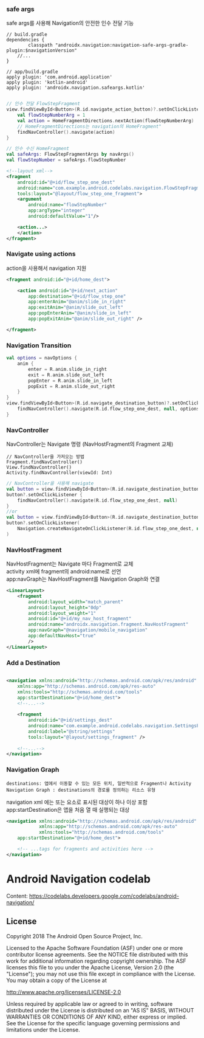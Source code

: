 ### safe args
safe args를 사용해 Navigation의 안전한 인수 전달 기능
```
// build.gradle
dependencies {
        classpath "androidx.navigation:navigation-safe-args-gradle-plugin:$navigationVersion"
    //...
}

// app/build.gradle
apply plugin: 'com.android.application'
apply plugin: 'kotlin-android'
apply plugin: 'androidx.navigation.safeargs.kotlin'
```

```kotlin

// 인수 전달 FlowStepFragment
view.findViewById<Button>(R.id.navigate_action_button)?.setOnClickListener {
    val flowStepNumberArg = 1
    val action = HomeFragmentDirections.nextAction(flowStepNumberArg)
    // HomeFragmentDirections는 navigation의 HomeFragment"
    findNavController().navigate(action)
}

// 인수 수신 HomeFragment
val safeArgs: FlowStepFragmentArgs by navArgs()
val flowStepNumber = safeArgs.flowStepNumber
```

```xml
<!--layout xml-->
<fragment
    android:id="@+id/flow_step_one_dest"
    android:name="com.example.android.codelabs.navigation.FlowStepFragment"
    tools:layout="@layout/flow_step_one_fragment">
    <argument
        android:name="flowStepNumber"
        app:argType="integer"
        android:defaultValue="1"/>

    <action...>
    </action>
</fragment>
```



### Navigate using actions
action을 사용해서 navigation 지원
```xml
<fragment android:id="@+id/home_dest">

    <action android:id="@+id/next_action" 
        app:destination="@+id/flow_step_one" 
        app:enterAnim="@anim/slide_in_right" 
        app:exitAnim="@anim/slide_out_left" 
        app:popEnterAnim="@anim/slide_in_left" 
        app:popExitAnim="@anim/slide_out_right" />

</fragment>
```


### Navigation Transition
```kotlin
val options = navOptions {
    anim {
        enter = R.anim.slide_in_right
        exit = R.anim.slide_out_left
        popEnter = R.anim.slide_in_left
        popExit = R.anim.slide_out_right
    }
}
view.findViewById<Button>(R.id.navigate_destination_button)?.setOnClickListener {
    findNavController().navigate(R.id.flow_step_one_dest, null, options)
}
```

### NavController
NavController는 Navigate 명령 (NavHostFragment의 Fragment 교체)
```
// NavController을 가저오는 방법
Fragment.findNavController()
View.findNavController()
Activity.findNavController(viewId: Int)
```

```kotlin
// NavController을 사용해 navigate
val button = view.findViewById<Button>(R.id.navigate_destination_button)
button?.setOnClickListener {
    findNavController().navigate(R.id.flow_step_one_dest, null)
}
//or
val button = view.findViewById<Button>(R.id.navigate_destination_button)
button?.setOnClickListener(
    Navigation.createNavigateOnClickListener(R.id.flow_step_one_dest, null)
)
```


### NavHostFragment
NavHostFragment는 Navigate 마다 Fragment로 교체<br/>
activity xml에 fragment의 android:name로 선언<br/>
app:navGraph는 NavHostFragment를 Navigation Graph와 연결

```xml
<LinearLayout>  
    <fragment
        android:layout_width="match_parent"
        android:layout_height="0dp"
        android:layout_weight="1"
        android:id="@+id/my_nav_host_fragment"
        android:name="androidx.navigation.fragment.NavHostFragment"
        app:navGraph="@navigation/mobile_navigation"
        app:defaultNavHost="true"
        />
</LinearLayout>
```


### Add a Destination

```xml

<navigation xmlns:android="http://schemas.android.com/apk/res/android"
    xmlns:app="http://schemas.android.com/apk/res-auto"
    xmlns:tools="http://schemas.android.com/tools"
    app:startDestination="@+id/home_dest">
    <!--...-->
    
    <fragment
        android:id="@+id/settings_dest"
        android:name="com.example.android.codelabs.navigation.SettingsFragment"
        android:label="@string/settings"
        tools:layout="@layout/settings_fragment" />
    
    <!--...-->
</navigation>
```


### Navigation Graph
```
destinations: 앱에서 이동할 수 있는 모든 위치, 일반적으로 Fragment나 Activity
Navigation Graph : destinations의 경로를 정의하는 리소스 유형
```
navigation xml
<navigation>에는 <activity> 또는 <fragment> 요소로 표시된 대상이 하나 이상 포함</br>
app:startDestination은 앱을 처음 열 때 실행되는 대상
```xml
<navigation xmlns:android="http://schemas.android.com/apk/res/android"
            xmlns:app="http://schemas.android.com/apk/res-auto"
            xmlns:tools="http://schemas.android.com/tools"
    app:startDestination="@+id/home_dest">

    <!-- ...tags for fragments and activities here -->
</navigation>
```




# Android Navigation codelab

Content: https://codelabs.developers.google.com/codelabs/android-navigation/

License
-------

Copyright 2018 The Android Open Source Project, Inc.

Licensed to the Apache Software Foundation (ASF) under one or more contributor
license agreements.  See the NOTICE file distributed with this work for
additional information regarding copyright ownership.  The ASF licenses this
file to you under the Apache License, Version 2.0 (the "License"); you may not
use this file except in compliance with the License.  You may obtain a copy of
the License at

http://www.apache.org/licenses/LICENSE-2.0

Unless required by applicable law or agreed to in writing, software
distributed under the License is distributed on an "AS IS" BASIS, WITHOUT
WARRANTIES OR CONDITIONS OF ANY KIND, either express or implied.  See the
License for the specific language governing permissions and limitations under
the License.